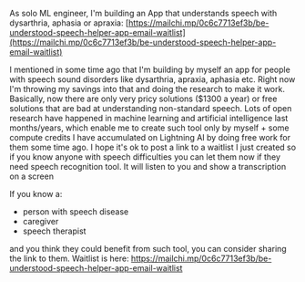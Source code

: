 As solo ML engineer, I'm building an App that understands speech with dysarthria, aphasia or apraxia: [https://mailchi.mp/0c6c7713ef3b/be-understood-speech-helper-app-email-waitlist](https://mailchi.mp/0c6c7713ef3b/be-understood-speech-helper-app-email-waitlist)

I mentioned in some time ago that I'm building by myself an app for people with speech sound disorders like dysarthria, apraxia, aphasia etc. Right now I'm throwing my savings into that and doing the research to make it work. Basically, now there are only very pricy solutions ($1300 a year) or free solutions that are bad at understanding non-standard speech. Lots of open research have happened in machine learning and artificial intelligence last months/years, which enable me to create such tool only by myself + some compute credits I have accumulated on Lightning AI by doing free work for them some time ago. I hope it's ok to post a link to a waitlist I just created so if you know anyone with speech difficulties you can let them now if they need speech recognition tool. It will listen to you and show a transcription on a screen

If you know a:
- person with speech disease
- caregiver
- speech therapist

and you think they could benefit from such tool, you can consider sharing the link to them. Waitlist is here: https://mailchi.mp/0c6c7713ef3b/be-understood-speech-helper-app-email-waitlist
